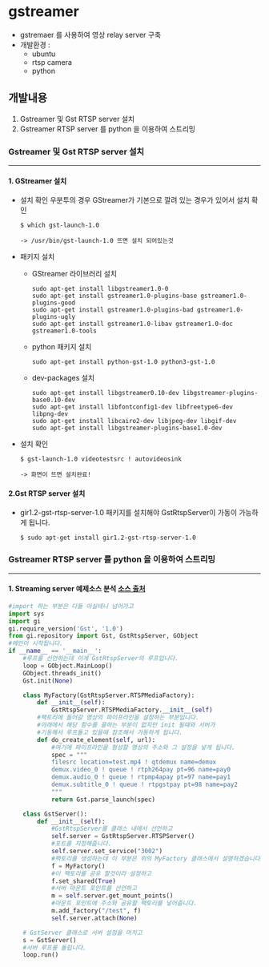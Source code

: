 # gstreamer

- gstremaer 를 사용하여 영상 relay server 구축
- 개발환경 : 
  - ubuntu
  - rtsp camera
  - python





## 개발내용

1. Gstreamer 및 Gst RTSP server 설치
2. Gstreamer RTSP server 를 python 을 이용하여 스트리밍



### Gstreamer 및 Gst RTSP server 설치

---



#### 1. GStreamer 설치

- 설치 확인 우분투의 경우 GStreamer가 기본으로 깔려 있는 경우가 있어서 설치 확인

  ```shell
  $ which gst-launch-1.0
  
  -> /usr/bin/gst-launch-1.0 뜨면 설치 되어있는것
  ```

  

- 패키지 설치 

  - GStreamer 라이브러리 설치

    ```shell
    sudo apt-get install libgstreamer1.0-0 
    sudo apt-get install gstreamer1.0-plugins-base gstreamer1.0-plugins-good 
    sudo apt-get install gstreamer1.0-plugins-bad gstreamer1.0-plugins-ugly 
    sudo apt-get install gstreamer1.0-libav gstreamer1.0-doc gstreamer1.0-tools 
    ```

     

  - python  패키지 설치

    ```shell
    sudo apt-get install python-gst-1.0 python3-gst-1.0
    ```

     

  - dev-packages 설치

    ```shell
    sudo apt-get install libgstreamer0.10-dev libgstreamer-plugins-base0.10-dev 
    sudo apt-get install libfontconfig1-dev libfreetype6-dev libpng-dev 
    sudo apt-get install libcairo2-dev libjpeg-dev libgif-dev 
    sudo apt-get install libgstreamer-plugins-base1.0-dev
    ```

     

- 설치 확인

  ```shell
  $ gst-launch-1.0 videotestsrc ! autovideosink
  
  -> 화면이 뜨면 설치완료!
  ```

  



#### 2.Gst RTSP server 설치

- gir1.2-gst-rtsp-server-1.0 패키지를 설치해야 GstRtspServer이 가동이 가능하게 됩니다.

  ```shell
  $ sudo apt-get install gir1.2-gst-rtsp-server-1.0
  ```

  





### Gstreamer RTSP server 를 python 을 이용하여 스트리밍

---



#### 1. Streaming server 예제소스 분석 [소스 출처](https://github.com/tamaggo/gstreamer-examples/blob/master/test_gst_rtsp_subtitles_server.py)

```python
#import 하는 부분은 다들 아실테니 넘어가고
import sys
import gi
gi.require_version('Gst', '1.0')
from gi.repository import Gst, GstRtspServer, GObject
#메인이 시작됩니다.
if __name__ == '__main__':
    #루프를 선언하는데 이게 GstRtspServer의 루프입니다.
	loop = GObject.MainLoop()
	GObject.threads_init()
	Gst.init(None)

	class MyFactory(GstRtspServer.RTSPMediaFactory):
		def __init__(self):
			GstRtspServer.RTSPMediaFactory.__init__(self)
        #팩토리에 들어갈 영상의 파이프라인을 설정하는 부분입니다.
        #아래에서 해당 함수를 콜하는 부분이 없지만 init 될때와 서버가
        #기동해서 루프돌고 있을때 참조해서 가동하게 됩니다.
		def do_create_element(self, url):
			#여기에 파이프라인을 형성할 영상의 주소와 그 설정을 넣게 됩니다.
            spec = """
			filesrc location=test.mp4 ! qtdemux name=demux
			demux.video_0 ! queue ! rtph264pay pt=96 name=pay0
			demux.audio_0 ! queue ! rtpmp4apay pt=97 name=pay1
			demux.subtitle_0 ! queue ! rtpgstpay pt=98 name=pay2
			"""
			return Gst.parse_launch(spec)

  	class GstServer():
		def __init__(self):
            #GstRtspServer를 클래스 내에서 선언하고
			self.server = GstRtspServer.RTSPServer()
            #포트를 지정해줍니다.
			self.server.set_service("3002")
            #팩토리를 생성하는데 이 부분은 위의 MyFactory 클래스에서 설명하겠습니다.
			f = MyFactory()
            #이 팩토리를 공유 할것이라 설정하고
			f.set_shared(True)
            #서버 마운트 포인트를 선언하고
			m = self.server.get_mount_points()
            #마운트 포인트에 주소와 공유할 팩토리를 넣어줍니다.
			m.add_factory("/test", f)
			self.server.attach(None)

    # GstServer 클래스로 서버 설정을 마치고
	s = GstServer()
    #서버 루프를 돌립니다.
	loop.run()
```



